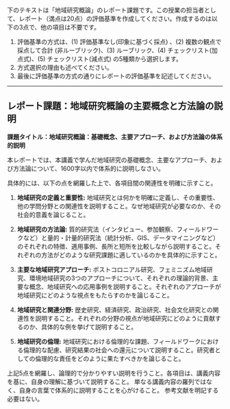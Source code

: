 下のテキストは「地域研究概論」のレポート課題です。この授業の担当者として、レポート（満点は20点）の評価基準を作成してください。作成するのは以下の3点で、他の項目は不要です。

1. 評価基準の方式は、(1) 評価基準なし(印象に基づく採点) 、(2) 複数の観点で採点して合計  (非ルーブリック)、(3) ルーブリック、(4) チェックリスト(加点式)、(5) チェックリスト(減点式) の5種類から選択します。
2. 方式選択の理由も述べてください。
3. 最後に評価基準の方式の通りにレポートの評価基準を記述してください。

---------------------------------------
## レポート課題：地域研究概論の主要概念と方法論の説明

**課題タイトル：地域研究概論：基礎概念、主要アプローチ、および方法論の体系的説明**

本レポートでは、本講義で学んだ地域研究の基礎概念、主要なアプローチ、および方法論について、1600字以内で体系的に説明しなさい。

具体的には、以下の点を網羅した上で、各項目間の関連性を明確に示すこと。

1. **地域研究の定義と重要性:** 地域研究とは何かを明確に定義し、その重要性、他の学問分野との関連性を説明すること。なぜ地域研究が必要なのか、その社会的意義を論じること。

2. **地域研究の方法論:** 質的研究法（インタビュー、参加観察、フィールドワークなど）と量的・計量的研究法（統計分析、GIS、データマイニングなど）のそれぞれの特徴、適用事例、長所と短所を比較しながら説明すること。それぞれの方法がどのような研究課題に適しているのかを具体的に示すこと。

3. **主要な地域研究アプローチ:** ポストコロニアル研究、フェミニズム地域研究、環境地域研究の3つのアプローチについて、それぞれの理論的背景、主要な概念、地域研究への応用事例を説明すること。それぞれのアプローチが地域研究にどのような視点をもたらすのかを論じること。

4. **地域研究と関連分野:** 歴史研究、経済研究、政治研究、社会文化研究との関連性を説明すること。それぞれの分野の視点が地域研究にどのように貢献するのか、具体的な例を挙げて説明すること。

5. **地域研究の倫理:** 地域研究における倫理的な課題、フィールドワークにおける倫理的な配慮、研究結果の社会への還元について説明すること。研究者としての倫理的な責任をどのように果たすべきかを論じること。


上記5点を網羅し、論理的で分かりやすい説明を行うこと。各項目は、講義内容を基に、自身の理解に基づいて説明すること。  単なる講義内容の羅列ではなく、自身の言葉で体系的に説明することを心がけること。  参考文献を明記する必要はない。
